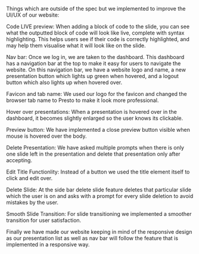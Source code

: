 Things which are outside of the spec but we implemented to improve the UI/UX of our website:


Code LIVE preview:
When adding a block of code to the slide, you can see what the outputted block of code will look like live, complete with syntax highlighting. This helps users see if their code is correctly highlighted, and may help them visualise what it will look like on the slide. 

Nav bar:
Once we log in, we are taken to the dashboard. This dashboard has a navigation bar at the top to make it easy for users to navigate the website. On this navigation bar, we have a website logo and name, a new presentation button which lights up green when hovered, and a logout button which also lights up when hovered over. 

Favicon and tab name:
We used our logo for the favicon and changed the browser tab name to Presto to make it look more professional.

Hover over presentations:
When a presentation is hovered over in the dashboard, it becomes slightly enlarged so the user knows its clickable.

Preview button:
We have implemented a close preview button visible when mouse is hovered over the body.

Delete Presentation:
We have asked multiple prompts when there is only one slide left in the presentation and delete that presentation only after accepting.

Edit Title Functionlity:
Instead of a button we used the title element itself to click and edit over.

Delete Slide:
At the side bar delete slide feature deletes that particular slide which the user is on and asks with a prompt for every slide deletion to avoid mistakes by the user.

Smooth Slide Transition:
For slide transitioning we implemented a smoother transition for user satisfaction.

Finally we have made our website keeping in mind of the responsive design as our presentation list as well as nav bar will follow the feature that is implemented in a responsive way.